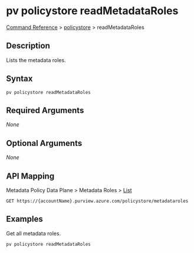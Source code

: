 # pv policystore readMetadataRoles
[Command Reference](../../../README.md#command-reference) > [policystore](./main.md) > readMetadataRoles

## Description
Lists the metadata roles.

## Syntax
```
pv policystore readMetadataRoles
```

## Required Arguments
*None*

## Optional Arguments
*None*

## API Mapping
Metadata Policy Data Plane > Metadata Roles > [List](https://docs.microsoft.com/en-us/rest/api/purview/metadatapolicydataplane/metadata-roles/list)
```
GET https://{accountName}.purview.azure.com/policystore/metadataroles
```

## Examples
Get all metadata roles.
```powershell
pv policystore readMetadataRoles
```